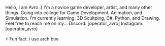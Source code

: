 Hello, I am Avro :)
I'm a novice game developer, artist, and many other things. Going into college for Game Development, Animation, and Simulation.
I'm currently learning: 3D Scultping, C#, Python, and Drawing.
Feel free to reach me on my...
  Discord: [operator_avro] 
  Instagram: [operator_avro]
  
⚡ Fun fact: i use arch btw

<!---
Avro-Is-Arrow/Avro-Is-Arrow is a ✨ special ✨ repository because its `README.md` (this file) appears on your GitHub profile.
You can click the Preview link to take a look at your changes.
--->
